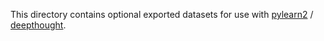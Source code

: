This directory contains optional exported datasets for use with
[pylearn2](<https://github.com/lisa-lab/pylearn2/>) / [deepthought](<https://github.com/sstober/deepthought>).
